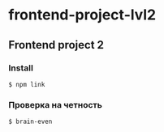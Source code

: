 # frontend-project-lvl2


## Frontend project 2

### Install

```$ npm link```


### Проверка на четность

```$ brain-even```
